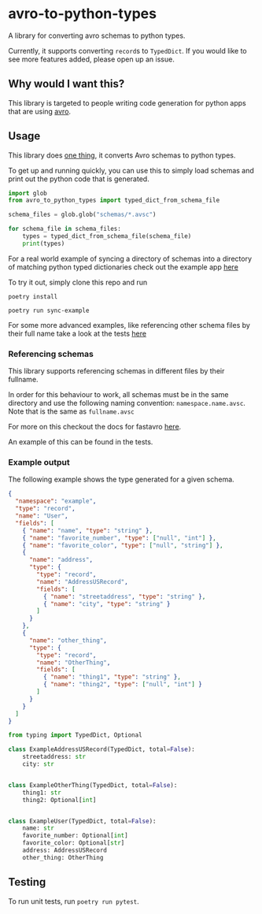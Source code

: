 # avro-to-python-types

A library for converting avro schemas to python types.

Currently, it supports converting `record`s to `TypedDict`. If you would like to see more features added, please open up an issue.

## Why would I want this?

This library is targeted to people writing code generation for python apps that are using [avro](https://avro.apache.org/docs/current/spec.html).

## Usage

This library does [one thing](https://en.wikipedia.org/wiki/Unix_philosophy#Do_One_Thing_and_Do_It_Well), it converts Avro schemas to python types.

To get up and running quickly, you can use this to simply load schemas and print out the python
code that is generated.

```python
import glob
from avro_to_python_types import typed_dict_from_schema_file

schema_files = glob.glob("schemas/*.avsc")

for schema_file in schema_files:
    types = typed_dict_from_schema_file(schema_file)
    print(types) 

```

For a real world example of syncing a directory of schemas into a directory of matching python typed dictionaries
check out the example app [here](/examples/sync_types)

To try it out, simply clone this repo and run

`poetry install`

`poetry run sync-example`

For some more advanced examples, like referencing other schema files by their full name take a look at the tests [here](/tests)

### Referencing schemas

This library supports referencing schemas in different files by their fullname.

In order for this behaviour to work, all schemas must be in the same directory and use the following naming convention: `namespace.name.avsc`. Note that is the same as `fullname.avsc`

For more on this checkout the docs for fastavro [here](https://fastavro.readthedocs.io/en/latest/schema.html#fastavro._schema_py.load_schema).

An example of this can be found in the tests.

### Example output

The following example shows the type generated for a given schema.

```json
{
  "namespace": "example",
  "type": "record",
  "name": "User",
  "fields": [
    { "name": "name", "type": "string" },
    { "name": "favorite_number", "type": ["null", "int"] },
    { "name": "favorite_color", "type": ["null", "string"] },
    {
      "name": "address",
      "type": {
        "type": "record",
        "name": "AddressUSRecord",
        "fields": [
          { "name": "streetaddress", "type": "string" },
          { "name": "city", "type": "string" }
        ]
      }
    },
    {
      "name": "other_thing",
      "type": {
        "type": "record",
        "name": "OtherThing",
        "fields": [
          { "name": "thing1", "type": "string" },
          { "name": "thing2", "type": ["null", "int"] }
        ]
      }
    }
  ]
}
```

```python
from typing import TypedDict, Optional

class ExampleAddressUSRecord(TypedDict, total=False):
    streetaddress: str
    city: str


class ExampleOtherThing(TypedDict, total=False):
    thing1: str
    thing2: Optional[int]


class ExampleUser(TypedDict, total=False):
    name: str
    favorite_number: Optional[int]
    favorite_color: Optional[str]
    address: AddressUSRecord
    other_thing: OtherThing
```

## Testing

To run unit tests, run `poetry run pytest`.
